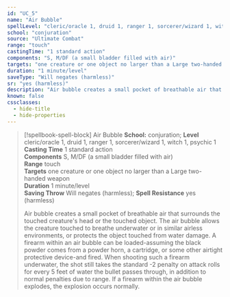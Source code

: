 ```yaml
---
id: "UC_5"
name: "Air Bubble"
spellLevel: "cleric/oracle 1, druid 1, ranger 1, sorcerer/wizard 1, witch 1, psychic 1"
school: "conjuration"
source: "Ultimate Combat"
range: "touch"
castingTime: "1 standard action"
components: "S, M/DF (a small bladder filled with air)"
targets: "one creature or one object no larger than a Large two-handed weapon"
duration: "1 minute/level"
saveType: "Will negates (harmless)"
sr: "yes (harmless)"
description: "Air bubble creates a small pocket of breathable air that surrounds the touched creature's head or the touched object. The air bubble allows the creature touched to breathe underwater or in similar airless environments, or protects the object touched from water damage.  A firearm within an air bubble can be loaded-assuming the black powder comes from a powder horn, a cartridge, or some other airtight protective device-and fired. When shooting such a firearm underwater, the shot still takes the standard -2 penalty on attack rolls for every 5 feet of water the bullet passes through, in addition to normal penalties due to range. If a firearm within the air bubble explodes, the explosion occurs normally."
known: false
cssclasses:
  - hide-title
  - hide-properties
---
```


> [!spellbook-spell-block] Air Bubble
> **School:** conjuration; **Level** cleric/oracle 1, druid 1, ranger 1, sorcerer/wizard 1, witch 1, psychic 1
> **Casting Time** 1 standard action  
> **Components** S, M/DF (a small bladder filled with air)  
> **Range** touch  
> **Targets** one creature or one object no larger than a Large two-handed weapon  
> **Duration** 1 minute/level  
> **Saving Throw** Will negates (harmless); **Spell Resistance** yes (harmless)
> 
> Air bubble creates a small pocket of breathable air that surrounds the touched creature's head or the touched object. The air bubble allows the creature touched to breathe underwater or in similar airless environments, or protects the object touched from water damage.  A firearm within an air bubble can be loaded-assuming the black powder comes from a powder horn, a cartridge, or some other airtight protective device-and fired. When shooting such a firearm underwater, the shot still takes the standard -2 penalty on attack rolls for every 5 feet of water the bullet passes through, in addition to normal penalties due to range. If a firearm within the air bubble explodes, the explosion occurs normally.